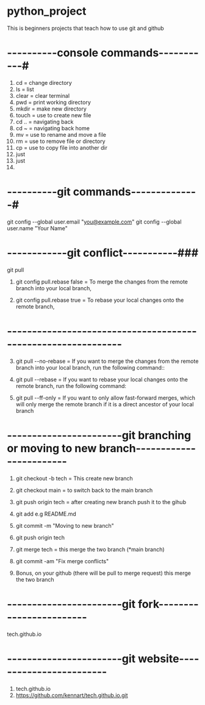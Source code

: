 # python_project
This is beginners projects that teach how to use git and github 


# ----------console commands-----------#
1. cd = change directory
2. ls = list
3. clear = clear terminal
4. pwd = print working directory
5. mkdir = make new directory
6. touch = use to create new file
7. cd .. = navigating back
8. cd ~ = navigating back home
9. mv = use to rename and move a file
10. rm = use to remove file or directory
11. cp = use to copy file into another dir
12. just
13. just
14. 


# ----------git commands--------------#
git config --global user.email "you@example.com"
git config --global user.name "Your Name"


# ------------git conflict-----------###
git pull

1. git config pull.rebase false = To merge the changes from the remote branch into your local branch, 

2. git config pull.rebase true = To rebase your local changes onto the remote branch,


# ------------------------------------------------------------- #
3. git pull --no-rebase = If you want to merge the changes from the remote branch into your local branch, run the following command::

4. git pull --rebase = If you want to rebase your local changes onto the remote branch, run the following command:

5. git pull --ff-only = If you want to only allow fast-forward merges, which will only merge the remote branch if it is a direct ancestor of your local branch


# -----------------------git branching or moving to new branch------------------------ #
1. git checkout -b tech = This create new branch
2. git checkout main = to switch back to the main branch

2. git push origin tech = after creating new branch push it to the gihub
3. git add e.g README.md
4. git commit -m "Moving to new branch"
5. git push origin tech
6. git merge tech = this merge the two branch (*main branch)
7. git commit -am "Fix merge conflicts"
8. Bonus, on your github (there will be pull to merge request) this merge the two branch



# -----------------------git fork------------------------ #
tech.github.io


# -----------------------git website------------------------ #
1. tech.github.io
2. https://github.com/kennart/tech.github.io.git

